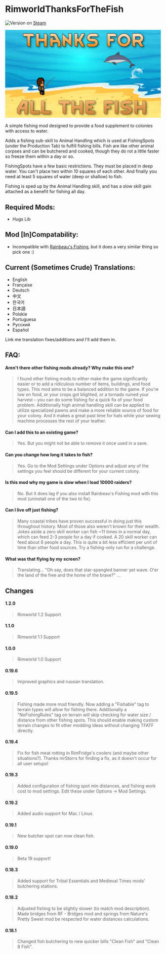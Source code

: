 ﻿# RimworldThanksForTheFish

![Version](https://img.shields.io/badge/Rimworld-1.2-brightgreen.svg) on [Steam](https://steamcommunity.com/sharedfiles/filedetails/?id=1542362283)

![Alt text](About/Preview.png?raw=true "ThanksForAllTheFish")

A simple fishing mod designed to provide a food supplement to colonies with access to water.

Adds a fishing sub-skill to Animal Handling which is used at FishingSpots (under the Production Tab) to fulfill fishing bills. Fish are like other animal corpses and can be butchered and cooked, though they do rot a little faster so freeze them within a day or so.

FishingSpots have a few basic restrictions. They must be placed in deep water. You can't place two within 10 squares of each other. And finally you need at least 5 squares of water (deep or shallow) to fish.

Fishing is sped up by the Animal Handling skill, and has a slow skill gain attached as a benefit for fishing all day.

## Required Mods:
- Hugs Lib

## Mod [In]Compatability:
- Incompatible with [Rainbeau's Fishing](https://steamcommunity.com/sharedfiles/filedetails/?id=1539311991), but it does a very similar thing so pick one :)

## Current (Sometimes Crude) Translations:
- English
- Française
- Deutsch
- 中文
- 한국어
- 日本語
- Polskie
- Portuguesa
- Pусский
- Español

Link me translation fixes/additions and I'll add them in.

## FAQ:
#### Aren't there other fishing mods already? Why make this one?

> I found other fishing mods to either make the game significantly easier or to add a ridiculous number of items, buildings, and food types. This mod aims to be a balanced addition to the game. If you're low on food, or your crops got blighted, or a tornado ruined your harvest – you can do some fishing for a quick fix of your food problem. Additionally high animal handling skill can be applied to utilize specialized pawns and make a more reliable source of food for your colony. And it makes a great past time for hats while your sewing machine processes the rest of your leather.

#### Can I add this to an existing game?

> Yes. But you might not be able to remove it once used in a save.

#### Can you change how long it takes to fish?

> Yes. Go to the Mod Settings under Options and adjust any of the settings you feel should be different for your current colony.

#### Is this mod why my game is slow when I load 10000 raiders?

> No. But it does lag if you also install Rainbeau's Fishing mod with this mod (uninstall one of the two to fix).

#### Can I live off just fishing?

> Many coastal tribes have proven successful in doing just this throughout history. Most of those also weren't known for their wealth. Jokes aside a zero skill worker can fish ~11 times in a normal day, which can feed 2-3 people for a day if cooked. A 20 skill worker can feed about 8 people a day. This is quite a bit less efficient per unit of time than other food sources. Try a fishing-only run for a challenge.

#### What was that flying by my screen?

> Translating... "Oh say, does that star-spangled banner yet wave. O'er the land of the free and the home of the brave?" ...

## Changes

#### 1.2.0
> Rimworld 1.2 Support

#### 1.1.0
> Rimworld 1.1 Support

#### 1.0.0
> Rimworld 1.0 Support

#### 0.19.6
> Improved graphics and russian translation.

#### 0.19.5
> Fishing made more mod friendly. Now adding a "Fishable" tag to terrain types will allow for fishing there. Additionally a "NoFishingRules" tag on terrain will skip checking for water size / distance from other fishing spots. This should enable making custom terrain changes to fit other modding ideas without changing TFATF directly.

#### 0.19.4
> Fix for fish meat rotting in RimFridge's coolers (and maybe other situations?). Thanks mrStorrs for finding a fix, as it doesn't occur for all user setups!

#### 0.19.3
> Added configuration of fishing spot min distances, and fishing work cost to mod settings. Edit these under Options -> Mod Settings.

#### 0.19.2
> Added audio support for Mac / Linux.

#### 0.19.1
> New butcher spot can now clean fish.

#### 0.19.0
> Beta 19 support!

#### 0.18.3
> Added support for Tribal Essentials and Medieval Times mods' butchering stations.

#### 0.18.2
> Adjusted fishing to be slightly slower (to match mod description). Made bridges from RF - Bridges mod and springs from Nature's Pretty Sweet mod be respected for water distances calculations.

#### 0.18.1
> Changed fish butchering to new quicker bills "Clean Fish" and "Clean 8 Fish".
